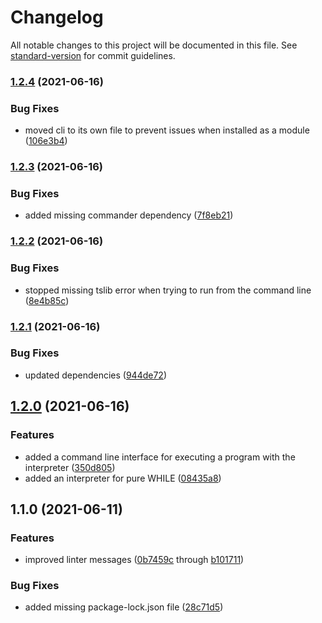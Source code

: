 # Changelog

All notable changes to this project will be documented in this file. See [standard-version](https://github.com/conventional-changelog/standard-version) for commit guidelines.

### [1.2.4](https://github.com/sonrad10/while.js/compare/v1.2.3...v1.2.4) (2021-06-16)


### Bug Fixes

* moved cli to its own file to prevent issues when installed as a module ([106e3b4](https://github.com/sonrad10/while.js/commit/106e3b4bc2875e464d613a933964f702ef8d4a8b))

### [1.2.3](https://github.com/sonrad10/while.js/compare/v1.2.2...v1.2.3) (2021-06-16)


### Bug Fixes

* added missing commander dependency ([7f8eb21](https://github.com/sonrad10/while.js/commit/7f8eb21797cb4406e66680ada4c1347241522544))

### [1.2.2](https://github.com/sonrad10/while.js/compare/v1.2.1...v1.2.2) (2021-06-16)


### Bug Fixes

* stopped missing tslib error when trying to run from the command line ([8e4b85c](https://github.com/sonrad10/while.js/commit/8e4b85ca3fd957c8eaf394bbd135e580d9f9055e))

### [1.2.1](https://github.com/sonrad10/while.js/compare/v1.2.0...v1.2.1) (2021-06-16)


### Bug Fixes

* updated dependencies ([944de72](https://github.com/sonrad10/while.js/commit/944de72d2d20b2685be3a4312f740b1567d2c2da))

## [1.2.0](https://github.com/sonrad10/while.js/compare/v1.1.0...v1.2.0) (2021-06-16)


### Features

* added a command line interface for executing a program with the interpreter ([350d805](https://github.com/sonrad10/while.js/commit/350d805eb9cdb40076f465a70fff30ab323c8d2d))
* added an interpreter for pure WHILE ([08435a8](https://github.com/sonrad10/while.js/commit/08435a83d8616e98348c55752e28c1738b7f8b37))

## 1.1.0 (2021-06-11)


### Features

* improved linter messages ([0b7459c](https://github.com/sonrad10/while.js/commit/0b7459cea976764f8877f6bcbeb3c007a7b98afc) through [b101711](https://github.com/sonrad10/while.js/commit/b10171117918f184227ee4f0681fd77d5f33343c))


### Bug Fixes

* added missing package-lock.json file ([28c71d5](https://github.com/sonrad10/while.js/commit/28c71d5f4e13cc82b9b66626e93232c9d308477a))
